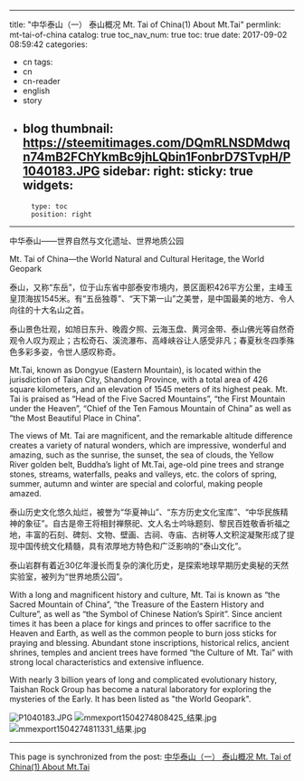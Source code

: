 
---
title: "中华泰山（一）   泰山概况  Mt. Tai of China(1) About Mt.Tai"
permlink: mt-tai-of-china
catalog: true
toc_nav_num: true
toc: true
date: 2017-09-02 08:59:42
categories:
- cn
tags:
- cn
- cn-reader
- english
- story
- blog
thumbnail: https://steemitimages.com/DQmRLNSDMdwqn74mB2FChYkmBc9jhLQbin1FonbrD7STvpH/P1040183.JPG
sidebar:
    right:
        sticky: true
widgets:
    -
        type: toc
        position: right
---


中华泰山——世界自然与文化遗址、世界地质公园

Mt. Tai of China—the World Natural and Cultural Heritage, the World Geopark

泰山，又称“东岳”，位于山东省中部泰安市境内，景区面积426平方公里，主峰玉皇顶海拔1545米。有“五岳独尊”、“天下第一山”之美誉，是中国最美的地方、令人向往的十大名山之首。 
  
泰山景色壮观，如旭日东升、晚霞夕照、云海玉盘、黄河金带、泰山佛光等自然奇观令人叹为观止；古松奇石、溪流瀑布、高峰峡谷让人感受非凡；春夏秋冬四季殊色多彩多姿，令世人感叹称奇。

Mt.Tai, known as Dongyue (Eastern Mountain), is located within the jurisdiction of Taian City, Shandong Province, with a total area of 426 square kilometers, and an elevation of 1545 meters of its highest peak. Mt. Tai is praised as “Head of the Five Sacred Mountains”, “the First Mountain under the Heaven”, “Chief of the Ten Famous Mountain of China” as well as “the Most Beautiful Place in China”.

The views of Mt. Tai are magnificent, and the remarkable altitude difference creates a variety of natural wonders, which are impressive, wonderful and amazing, such as the sunrise, the sunset, the sea of clouds, the Yellow River golden belt, Buddha’s light of Mt.Tai, age-old pine trees and strange stones, streams, waterfalls, peaks and valleys, etc. the colors of spring, summer, autumn and winter are special and colorful, making people amazed.

泰山历史文化悠久灿烂，被誉为“华夏神山”、“东方历史文化宝库”、“中华民族精神的象征”。自古是帝王将相封禅祭祀、文人名士吟咏题刻、黎民百姓敬香祈福之地，丰富的石刻、碑刻、文物、壁画、古祠、寺庙、古树等人文积淀凝聚形成了提现中国传统文化精髓，具有浓厚地方特色和广泛影响的“泰山文化”。

泰山岩群有着近30亿年漫长而复杂的演化历史，是探索地球早期历史奥秘的天然实验室，被列为“世界地质公园”。

With a long and magnificent history and culture, Mt. Tai is known as “the Sacred Mountain of China”, “the Treasure of the Eastern History and Culture”, as well as “the Symbol of Chinese Nation’s Spirit”. Since ancient times it has been a place for kings and princes to offer sacrifice to the Heaven and Earth, as well as the common people to burn joss sticks for praying and blessing. Abundant stone inscriptions, historical relics, ancient shrines, temples and ancient trees have formed “the Culture of Mt. Tai” with strong local characteristics and extensive influence.

With nearly 3 billion years of long and complicated evolutionary history, Taishan Rock Group has become a natural laboratory for exploring the mysteries of the Early. It has been listed as "the World Geopark".

![P1040183.JPG](https://steemitimages.com/DQmRLNSDMdwqn74mB2FChYkmBc9jhLQbin1FonbrD7STvpH/P1040183.JPG)
![mmexport1504274808425_结果.jpg](https://steemitimages.com/DQmWi2vDkXbKxk2jgn15iCYQzE3qYmZKaoaoGQc7pQFRtyH/mmexport1504274808425_%E7%BB%93%E6%9E%9C.jpg)
![mmexport1504274811331_结果.jpg](https://steemitimages.com/DQmemsZjtjsvuPKZLcDCSzRzmmestPwcHuCmUJ9KMKTyPfs/mmexport1504274811331_%E7%BB%93%E6%9E%9C.jpg)

- - -

This page is synchronized from the post: [中华泰山（一）   泰山概况  Mt. Tai of China(1) About Mt.Tai](https://steemit.com/@bring/mt-tai-of-china)
